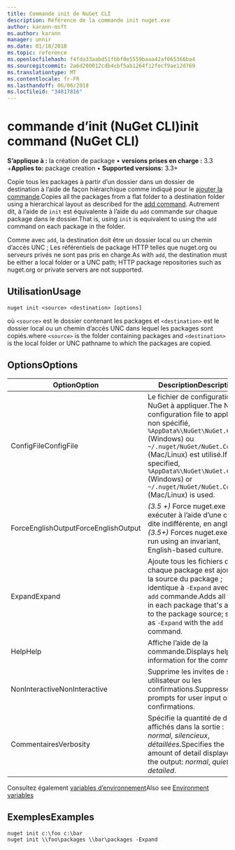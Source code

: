 ```yaml
---
title: Commande init de NuGet CLI
description: Référence de la commande init nuget.exe
author: karann-msft
ms.author: karann
manager: unnir
ms.date: 01/18/2018
ms.topic: reference
ms.openlocfilehash: f4fda33aabd51fbbf0e5559baaa42af065366ba4
ms.sourcegitcommit: 2a6d200012cdb4cbf5ab1264f12fecf9ae12d769
ms.translationtype: MT
ms.contentlocale: fr-FR
ms.lasthandoff: 06/06/2018
ms.locfileid: "34817816"
---
```

# <a name="init-command-nuget-cli"></a><span data-ttu-id="ebe49-103">commande d’init (NuGet CLI)</span><span class="sxs-lookup"><span data-stu-id="ebe49-103">init command (NuGet CLI)</span></span>

<span data-ttu-id="ebe49-104">**S’applique à :** la création de package &bullet; **versions prises en charge :** 3.3 +</span><span class="sxs-lookup"><span data-stu-id="ebe49-104">**Applies to:** package creation &bullet; **Supported versions:** 3.3+</span></span>

<span data-ttu-id="ebe49-105">Copie tous les packages à partir d’un dossier dans un dossier de destination à l’aide de façon hiérarchique comme indiqué pour le [ajouter la commande](cli-ref-add.md).</span><span class="sxs-lookup"><span data-stu-id="ebe49-105">Copies all the packages from a flat folder to a destination folder using a hierarchical layout as described for the [add command](cli-ref-add.md).</span></span> <span data-ttu-id="ebe49-106">Autrement dit, à l’aide de `init` est équivalente à l’aide du `add` commande sur chaque package dans le dossier.</span><span class="sxs-lookup"><span data-stu-id="ebe49-106">That is, using `init` is equivalent to using the `add` command on each package in the folder.</span></span>

<span data-ttu-id="ebe49-107">Comme avec `add`, la destination doit être un dossier local ou un chemin d’accès UNC ; Les référentiels de package HTTP telles que nuget.org ou serveurs privés ne sont pas pris en charge.</span><span class="sxs-lookup"><span data-stu-id="ebe49-107">As with `add`, the destination must be either a local folder or a UNC path; HTTP package repositories such as nuget.org or private servers are not supported.</span></span>

## <a name="usage"></a><span data-ttu-id="ebe49-108">Utilisation</span><span class="sxs-lookup"><span data-stu-id="ebe49-108">Usage</span></span>

```cli
nuget init <source> <destination> [options]
```

<span data-ttu-id="ebe49-109">où `<source>` est le dossier contenant les packages et `<destination>` est le dossier local ou un chemin d’accès UNC dans lequel les packages sont copiés.</span><span class="sxs-lookup"><span data-stu-id="ebe49-109">where `<source>` is the folder containing packages and `<destination>` is the local folder or UNC pathname to which the packages are copied.</span></span>

## <a name="options"></a><span data-ttu-id="ebe49-110">Options</span><span class="sxs-lookup"><span data-stu-id="ebe49-110">Options</span></span>

| <span data-ttu-id="ebe49-111">Option</span><span class="sxs-lookup"><span data-stu-id="ebe49-111">Option</span></span> | <span data-ttu-id="ebe49-112">Description</span><span class="sxs-lookup"><span data-stu-id="ebe49-112">Description</span></span> |
| --- | --- |
| <span data-ttu-id="ebe49-113">ConfigFile</span><span class="sxs-lookup"><span data-stu-id="ebe49-113">ConfigFile</span></span> | <span data-ttu-id="ebe49-114">Le fichier de configuration NuGet à appliquer.</span><span class="sxs-lookup"><span data-stu-id="ebe49-114">The NuGet configuration file to apply.</span></span> <span data-ttu-id="ebe49-115">Si non spécifié, `%AppData%\NuGet\NuGet.Config` (Windows) ou `~/.nuget/NuGet/NuGet.Config` (Mac/Linux) est utilisé.</span><span class="sxs-lookup"><span data-stu-id="ebe49-115">If not specified, `%AppData%\NuGet\NuGet.Config` (Windows) or `~/.nuget/NuGet/NuGet.Config` (Mac/Linux) is used.</span></span>|
| <span data-ttu-id="ebe49-116">ForceEnglishOutput</span><span class="sxs-lookup"><span data-stu-id="ebe49-116">ForceEnglishOutput</span></span> | <span data-ttu-id="ebe49-117">*(3.5 +)*  Force nuget.exe pour exécuter à l’aide d’une culture dite indifférente, en anglais.</span><span class="sxs-lookup"><span data-stu-id="ebe49-117">*(3.5+)* Forces nuget.exe to run using an invariant, English-based culture.</span></span> |
| <span data-ttu-id="ebe49-118">Expand</span><span class="sxs-lookup"><span data-stu-id="ebe49-118">Expand</span></span> | <span data-ttu-id="ebe49-119">Ajoute tous les fichiers dans chaque package est ajouté à la source du package ; identique à `-Expand` avec la `add` commande.</span><span class="sxs-lookup"><span data-stu-id="ebe49-119">Adds all files in each package that's added to the package source; same as `-Expand` with the `add` command.</span></span> |
| <span data-ttu-id="ebe49-120">Help</span><span class="sxs-lookup"><span data-stu-id="ebe49-120">Help</span></span> | <span data-ttu-id="ebe49-121">Affiche l’aide de la commande.</span><span class="sxs-lookup"><span data-stu-id="ebe49-121">Displays help information for the command.</span></span> |
| <span data-ttu-id="ebe49-122">NonInteractive</span><span class="sxs-lookup"><span data-stu-id="ebe49-122">NonInteractive</span></span> | <span data-ttu-id="ebe49-123">Supprime les invites de saisie utilisateur ou les confirmations.</span><span class="sxs-lookup"><span data-stu-id="ebe49-123">Suppresses prompts for user input or confirmations.</span></span> |
| <span data-ttu-id="ebe49-124">Commentaires</span><span class="sxs-lookup"><span data-stu-id="ebe49-124">Verbosity</span></span> | <span data-ttu-id="ebe49-125">Spécifie la quantité de détails affichés dans la sortie : *normal*, *silencieux*, *détaillées*.</span><span class="sxs-lookup"><span data-stu-id="ebe49-125">Specifies the amount of detail displayed in the output: *normal*, *quiet*, *detailed*.</span></span> |

<span data-ttu-id="ebe49-126">Consultez également [variables d’environnement](cli-ref-environment-variables.md)</span><span class="sxs-lookup"><span data-stu-id="ebe49-126">Also see [Environment variables](cli-ref-environment-variables.md)</span></span>

## <a name="examples"></a><span data-ttu-id="ebe49-127">Exemples</span><span class="sxs-lookup"><span data-stu-id="ebe49-127">Examples</span></span>

```cli
nuget init c:\foo c:\bar
nuget init \\foo\packages \\bar\packages -Expand
```
